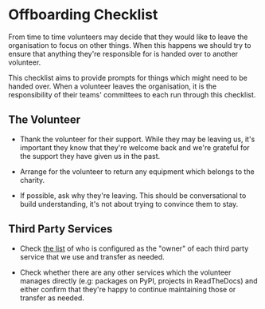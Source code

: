 # Offboarding Checklist

From time to time volunteers may decide that they would like to leave the
organisation to focus on other things. When this happens we should try to ensure
that anything they're responsible for is handed over to another volunteer.

This checklist aims to provide prompts for things which might need to be handed
over. When a volunteer leaves the organisation, it is the responsibility of
their teams' committees to each run through this checklist.

## The Volunteer

- Thank the volunteer for their support. While they may be leaving us, it's
  important they know that they're welcome back and we're grateful for the
  support they have given us in the past.

- Arrange for the volunteer to return any equipment which belongs to the
  charity.

- If possible, ask why they're leaving. This should be conversational to build
  understanding, it's not about trying to convince them to stay.

## Third Party Services

- Check [the list][list-third-party-services] of who is configured as the
  "owner" of each third party service that we use and transfer as needed.

- Check whether there are any other services which the volunteer manages
  directly (e.g: packages on PyPI, projects in ReadTheDocs) and either confirm
  that they're happy to continue maintaining those or transfer as needed.

[list-third-party-services]: https://docs.google.com/spreadsheets/d/1uh8yfaMWfHd0MYgBx2PNkxYZZd4ZBv9NK9VD3hDt4GI/edit#gid=0
